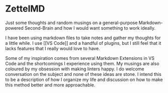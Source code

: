 # ZettelMD

Just some thoughts and random musings on a general-purpose Markdown-powered Second-Brain and how I would want something to work ideally.

I have been using markdown files to take notes and gather my thoughts for a little while. I use [[VS Code]] and a handful of plugins, but I still feel that it lacks features that I really would love to have.

Some of my inspiration comes from several Markdown Extensions in VS Code and the shortcomings I experience using them. My musings are also coloured by my obsession with making linters happy. I do welcome conversation on the subject and none of these ideas are stone. I intend this to be a description of how I organize my life and discussion on how to make this method better and more approachable.